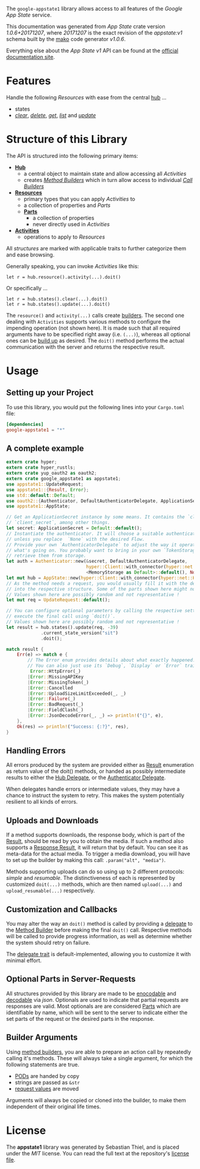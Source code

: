 <!---
DO NOT EDIT !
This file was generated automatically from 'src/mako/api/README.md.mako'
DO NOT EDIT !
-->
The `google-appstate1` library allows access to all features of the *Google App State* service.

This documentation was generated from *App State* crate version *1.0.6+20171207*, where *20171207* is the exact revision of the *appstate:v1* schema built by the [mako](http://www.makotemplates.org/) code generator *v1.0.6*.

Everything else about the *App State* *v1* API can be found at the
[official documentation site](https://developers.google.com/games/services/web/api/states).
# Features

Handle the following *Resources* with ease from the central [hub](https://docs.rs/google-appstate1/1.0.6+20171207/google_appstate1/struct.AppState.html) ... 

* states
 * [*clear*](https://docs.rs/google-appstate1/1.0.6+20171207/google_appstate1/struct.StateClearCall.html), [*delete*](https://docs.rs/google-appstate1/1.0.6+20171207/google_appstate1/struct.StateDeleteCall.html), [*get*](https://docs.rs/google-appstate1/1.0.6+20171207/google_appstate1/struct.StateGetCall.html), [*list*](https://docs.rs/google-appstate1/1.0.6+20171207/google_appstate1/struct.StateListCall.html) and [*update*](https://docs.rs/google-appstate1/1.0.6+20171207/google_appstate1/struct.StateUpdateCall.html)




# Structure of this Library

The API is structured into the following primary items:

* **[Hub](https://docs.rs/google-appstate1/1.0.6+20171207/google_appstate1/struct.AppState.html)**
    * a central object to maintain state and allow accessing all *Activities*
    * creates [*Method Builders*](https://docs.rs/google-appstate1/1.0.6+20171207/google_appstate1/trait.MethodsBuilder.html) which in turn
      allow access to individual [*Call Builders*](https://docs.rs/google-appstate1/1.0.6+20171207/google_appstate1/trait.CallBuilder.html)
* **[Resources](https://docs.rs/google-appstate1/1.0.6+20171207/google_appstate1/trait.Resource.html)**
    * primary types that you can apply *Activities* to
    * a collection of properties and *Parts*
    * **[Parts](https://docs.rs/google-appstate1/1.0.6+20171207/google_appstate1/trait.Part.html)**
        * a collection of properties
        * never directly used in *Activities*
* **[Activities](https://docs.rs/google-appstate1/1.0.6+20171207/google_appstate1/trait.CallBuilder.html)**
    * operations to apply to *Resources*

All *structures* are marked with applicable traits to further categorize them and ease browsing.

Generally speaking, you can invoke *Activities* like this:

```Rust,ignore
let r = hub.resource().activity(...).doit()
```

Or specifically ...

```ignore
let r = hub.states().clear(...).doit()
let r = hub.states().update(...).doit()
```

The `resource()` and `activity(...)` calls create [builders][builder-pattern]. The second one dealing with `Activities` 
supports various methods to configure the impending operation (not shown here). It is made such that all required arguments have to be 
specified right away (i.e. `(...)`), whereas all optional ones can be [build up][builder-pattern] as desired.
The `doit()` method performs the actual communication with the server and returns the respective result.

# Usage

## Setting up your Project

To use this library, you would put the following lines into your `Cargo.toml` file:

```toml
[dependencies]
google-appstate1 = "*"
```

## A complete example

```Rust
extern crate hyper;
extern crate hyper_rustls;
extern crate yup_oauth2 as oauth2;
extern crate google_appstate1 as appstate1;
use appstate1::UpdateRequest;
use appstate1::{Result, Error};
use std::default::Default;
use oauth2::{Authenticator, DefaultAuthenticatorDelegate, ApplicationSecret, MemoryStorage};
use appstate1::AppState;

// Get an ApplicationSecret instance by some means. It contains the `client_id` and 
// `client_secret`, among other things.
let secret: ApplicationSecret = Default::default();
// Instantiate the authenticator. It will choose a suitable authentication flow for you, 
// unless you replace  `None` with the desired Flow.
// Provide your own `AuthenticatorDelegate` to adjust the way it operates and get feedback about 
// what's going on. You probably want to bring in your own `TokenStorage` to persist tokens and
// retrieve them from storage.
let auth = Authenticator::new(&secret, DefaultAuthenticatorDelegate,
                              hyper::Client::with_connector(hyper::net::HttpsConnector::new(hyper_rustls::TlsClient::new())),
                              <MemoryStorage as Default>::default(), None);
let mut hub = AppState::new(hyper::Client::with_connector(hyper::net::HttpsConnector::new(hyper_rustls::TlsClient::new())), auth);
// As the method needs a request, you would usually fill it with the desired information
// into the respective structure. Some of the parts shown here might not be applicable !
// Values shown here are possibly random and not representative !
let mut req = UpdateRequest::default();

// You can configure optional parameters by calling the respective setters at will, and
// execute the final call using `doit()`.
// Values shown here are possibly random and not representative !
let result = hub.states().update(req, -39)
             .current_state_version("sit")
             .doit();

match result {
    Err(e) => match e {
        // The Error enum provides details about what exactly happened.
        // You can also just use its `Debug`, `Display` or `Error` traits
         Error::HttpError(_)
        |Error::MissingAPIKey
        |Error::MissingToken(_)
        |Error::Cancelled
        |Error::UploadSizeLimitExceeded(_, _)
        |Error::Failure(_)
        |Error::BadRequest(_)
        |Error::FieldClash(_)
        |Error::JsonDecodeError(_, _) => println!("{}", e),
    },
    Ok(res) => println!("Success: {:?}", res),
}

```
## Handling Errors

All errors produced by the system are provided either as [Result](https://docs.rs/google-appstate1/1.0.6+20171207/google_appstate1/enum.Result.html) enumeration as return value of 
the doit() methods, or handed as possibly intermediate results to either the 
[Hub Delegate](https://docs.rs/google-appstate1/1.0.6+20171207/google_appstate1/trait.Delegate.html), or the [Authenticator Delegate](https://docs.rs/yup-oauth2/*/yup_oauth2/trait.AuthenticatorDelegate.html).

When delegates handle errors or intermediate values, they may have a chance to instruct the system to retry. This 
makes the system potentially resilient to all kinds of errors.

## Uploads and Downloads
If a method supports downloads, the response body, which is part of the [Result](https://docs.rs/google-appstate1/1.0.6+20171207/google_appstate1/enum.Result.html), should be
read by you to obtain the media.
If such a method also supports a [Response Result](https://docs.rs/google-appstate1/1.0.6+20171207/google_appstate1/trait.ResponseResult.html), it will return that by default.
You can see it as meta-data for the actual media. To trigger a media download, you will have to set up the builder by making
this call: `.param("alt", "media")`.

Methods supporting uploads can do so using up to 2 different protocols: 
*simple* and *resumable*. The distinctiveness of each is represented by customized 
`doit(...)` methods, which are then named `upload(...)` and `upload_resumable(...)` respectively.

## Customization and Callbacks

You may alter the way an `doit()` method is called by providing a [delegate](https://docs.rs/google-appstate1/1.0.6+20171207/google_appstate1/trait.Delegate.html) to the 
[Method Builder](https://docs.rs/google-appstate1/1.0.6+20171207/google_appstate1/trait.CallBuilder.html) before making the final `doit()` call. 
Respective methods will be called to provide progress information, as well as determine whether the system should 
retry on failure.

The [delegate trait](https://docs.rs/google-appstate1/1.0.6+20171207/google_appstate1/trait.Delegate.html) is default-implemented, allowing you to customize it with minimal effort.

## Optional Parts in Server-Requests

All structures provided by this library are made to be [enocodable](https://docs.rs/google-appstate1/1.0.6+20171207/google_appstate1/trait.RequestValue.html) and 
[decodable](https://docs.rs/google-appstate1/1.0.6+20171207/google_appstate1/trait.ResponseResult.html) via *json*. Optionals are used to indicate that partial requests are responses 
are valid.
Most optionals are are considered [Parts](https://docs.rs/google-appstate1/1.0.6+20171207/google_appstate1/trait.Part.html) which are identifiable by name, which will be sent to 
the server to indicate either the set parts of the request or the desired parts in the response.

## Builder Arguments

Using [method builders](https://docs.rs/google-appstate1/1.0.6+20171207/google_appstate1/trait.CallBuilder.html), you are able to prepare an action call by repeatedly calling it's methods.
These will always take a single argument, for which the following statements are true.

* [PODs][wiki-pod] are handed by copy
* strings are passed as `&str`
* [request values](https://docs.rs/google-appstate1/1.0.6+20171207/google_appstate1/trait.RequestValue.html) are moved

Arguments will always be copied or cloned into the builder, to make them independent of their original life times.

[wiki-pod]: http://en.wikipedia.org/wiki/Plain_old_data_structure
[builder-pattern]: http://en.wikipedia.org/wiki/Builder_pattern
[google-go-api]: https://github.com/google/google-api-go-client

# License
The **appstate1** library was generated by Sebastian Thiel, and is placed 
under the *MIT* license.
You can read the full text at the repository's [license file][repo-license].

[repo-license]: https://github.com/Byron/google-apis-rsblob/master/LICENSE.md
